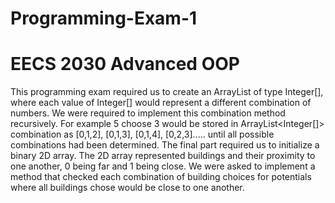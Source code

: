 # Programming-Exam-1
# EECS 2030 Advanced OOP
This programming exam required us to create an ArrayList of type Integer[], where each value of Integer[] would represent a different combination of numbers. We were 
required to implement this combination method recursively. For example 5 choose 3 would be stored in ArrayList<Integer[]> combination as [0,1,2], [0,1,3], [0,1,4], [0,2,3].....
until all possible combinations had been determined.
The final part required us to initialize a binary 2D array. The 2D array represented buildings and their proximity to one another, 0 being far and 1 being close. We were asked to
implement a method that checked each combination of building choices for potentials where all buildings chose would be close to one another.
